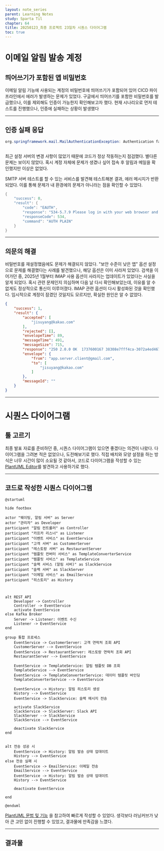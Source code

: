 ```yaml
---
layout: note_series
parent: Learning Notes
study: Sparta Til
chapter: 64
title: 20250123_최종 프로젝트 23일차 시퀀스 다이어그램
toc: true
---
```


# 이메일 알림 발송 계정
## 띄어쓰기가 포함된 앱 비밀번호
이메일 알림 기능에 사용되는 계정의 비밀번호에 띄어쓰기가 포함되어 있어 
CICD 파이프라인에서 에러가 발생하는 문제가 있었다. 
구글에서 띄어쓰기를 포함한 비밀번호를 발급했으나, 이를 제외해도 인증이 가능한지 확인해보고자 했다.
현재 시나리오로 먼저 테스트를 진행했으나, 인증에 실패하는 상황이 발생했다

---

## 인증 실패 응답

```java
org.springframework.mail.MailAuthenticationException: Authentication failed	at org.springframework.mail.javamail.JavaMailSenderImpl.doSend(JavaMailSenderImpl.java:402) ~[spring-context-support-6.1.16.jar:6.1.16]
	
```

최근 설정 서버의 변경 사항이 많았기 때문에 코드가 정상 작동하는지 점검했다. 별다른 문제는 보이지 않았다.
혹시 계정 자체에 문제가 생겼나 싶어 접속 후 알림과 메일을 확인했지만 이상은 없었다.

SMTP 서버 테스트를 할 수 있는 서비스를 발견해 테스트해본 결과, 에러 메시지가 반환되었다. 
이를 통해 문제가 내 환경에의 문제가 아니라는 점을 확인할 수 있었다.

```java
{
    "success": 0,
    "result": {
        "code": "EAUTH",
        "response": "534-5.7.9 Please log in with your web browser and then try again. For more\n534-5.7.9 information, go to\n534 5.7.9  https://support.google.com/mail/?p=WebLoginRequired 2adb3069b0e04-5439af0e7e6sm2227220e87.66 - gsmtp",
        "responseCode": 534,
        "command": "AUTH PLAIN"
    }
}
```

---

## 의문의 해결
비밀번호를 재설정했음에도 문제가 해결되지 않았다.
"보안 수준이 낮은 앱" 옵션 설정으로 문제를 해결했다는 사례를 발견했으나, 해당 옵션은 이미 사라져 있었다.
검색을 이어가던 중, 2025년 1월부터 IMAP 사용 옵션이 사라지는 업데이트가 있었다는 사실을 알게 되었다.
혹시 관련 문제인지 의심하며 다음 날 다시 확인해보았는데, 이유를 알 수 없게도 정상적으로 통신이 이루어졌다.
IMAP 관련 옵션이 다시 활성화된 것을 확인했다. 임시적으로 계정이 잠겼던 것일지도 모르지만, 확실한 원인은 알 수 없었다.

```json
{
    "success": 1,
    "result": {
        "accepted": [
            "jisuyang@kakao.com"
        ],
        "rejected": [],
        "envelopeTime": 89,
        "messageTime": 491,
        "messageSize": 715,
        "response": "250 2.0.0 OK  1737600167 38308e7fff4ca-3072a4ed467sm28731151fa.83 - gsmtp",
        "envelope": {
            "from": "app.server.client@gmail.com",
            "to": [
                "jisuyang@kakao.com"
            ]
        },
        "messageId": ""
    }
}
```

---

# 시퀀스 다이어그램
## 툴 고르기
최종 발표 자료를 준비하던 중, 시퀀스 다이어그램이 있으면 좋겠다는 의견이 나왔다.
다이어그램을 그려본 적은 없었으나, 도전해보기로 했다.
직접 배치와 모양 설정을 하는 방식은 너무 시간이 많이 소요될 것 같아서, 
코드로 다이어그램을 작성할 수 있는  [PlantUML Editor](https://editor.plantuml.com/uml/hLNTYjf05BxFKmnxrKBt1Rmes_s1blQYxEuBf3hR1gEHE4fxjyKeeXPQSEcsJQo2M0KliguBBjtIzt4cxz2JIM9cOknQQ2u2SRxldFETyvrnhqnKarGAkgAyqN8OdHa6UMMyLHGrImmJxR1lO-RClKxz4M8N7JgwGyoowSpQGMePdM2pYiq8kfoVqz6KzJxoiqDSnRfHWkCI9D2oMaaj4eWN1lavzbeBEXZIxrCEFp2An3HqVGr_E_Uw5hoH7xirf5QJurzePOABQsXdJcT3YCohlBM0mD57LLmaVhLQ5ikCvNL_wJgYg8DAcHW5R8RY93JjDo6ar-ZJtYUHSuoXZHLJ3P8aMLxTzheW-xSl6oYUvIRgEyM5aguI35q0DWcIhzKgn4bbfv9OQqfxNs86UY3DyM4mI5tDvk-ZHqEFi6dDdtIPSvTiVa7Lz7H1lQYTey05Js6gXlbEWKVL2Je-EZb5Jru-Kn0yAqEXtSUYNVop-DC_bARj7uD1jIeqI3x1UXcZv-fPNaNxff4FGmNA_32HnJ98i5NpahNx71WThsN4nPoYl3QDIWbvZHllOeB0mNHWCsi1QZbNn7CvakSoA7BbPvSwlzZi4h61wttjh7eXuz5kckXaZgH7CqXsywPSILvwjjIK2MDceYiaDlBXVfYEynFuxNHjsXtGzy7rxoxOjZWXTS6X2zgTI0cJt7_G65esrYPu6h6QmwmhpWjnssaIzn4Y1pleBrVRPZ_E4UjRh368QrhvMzfZxcRX1ocmFt_-iPgpSCIBl2VMnWRbS7evV2tuMWVbmornjRo-GQ1fgyPIr-QisdklPeDTw-5uMuk_zvUlUPIoFVGwuuqfnPigsFhmFelxBKAsc-N_qf7MO0aGT7WFtl1t_WS0)를 발견하고 사용하기로 했다.

---

## 코드로 작성한 시퀀스 다이어그램

```
@startuml

hide footbox

actor "웨이팅, 알림 서버" as Server
actor "관리자" as Developer
participant "알림 컨트롤러" as Controller
participant "카프카 리스너" as Listener
participant "이벤트 서비스" as EventService
participant "고객 서버" as CustomerServer
participant "레스토랑 서버" as RestaurantServer
participant "템플릿 컨버터 서비스" as TemplateConverterService
participant "템플릿 서비스" as TemplateService
participant "슬랙 서비스 (알림 서버)" as SlackService
participant "슬랙 서버" as SlackServer
participant "이메일 서비스" as EmailService
participant "히스토리" as History



alt REST API
    Developer -> Controller
    Controller -> EventService
    activate EventService
else Kafka Broker
    Server -> Listener: 이벤트 수신
    Listener -> EventService
end

group 통합 프로세스
    EventService -> CustomerServer: 고객 연락처 조회 API
    CustomerServer --> EventService
    EventService -> RestaurantServer: 레스토랑 연락처 조회 API
    RestaurantServer --> EventService
    
    EventService -> TemplateService: 알림 템플릿 DB 조회
    TemplateService --> EventService
    EventService -> TemplateConverterService: 데이터 템플릿 바인딩
    TemplateConverterService --> EventService
    
    EventService -> History: 알림 히스토리 생성
    History --> EventService
    EventService -> SlackService: 슬랙 메시지 전송
    
    activate SlackService
    SlackService -> SlackServer: Slack API
    SlackServer --> SlackService
    SlackService --> EventService
    
    deactivate SlackService
end


alt 전송 성공 시
    EventService -> History: 알림 발송 상태 업데이트
    History --> EventService
else 전송 실패 시
    EventService -> EmailService: 이메일 전송
    EmailService --> EventService
    EventService -> History: 알림 발송 상태 업데이트
    History --> EventService
    
    deactivate EventService

end

@enduml
```

[PlantUML 문법 및 기능](https://plantuml.com/ko-dark/sequence-diagram) 을 참고하여 빠르게 작성할 수 있었다.
생각보다 러닝커브가 낮아 큰 고민 없이 진행할 수 있었고, 결과물에 만족감을 느꼈다.

---

## 결과물

<img class="cdn-img" id="250123-시퀀스-다이어그램.png">
